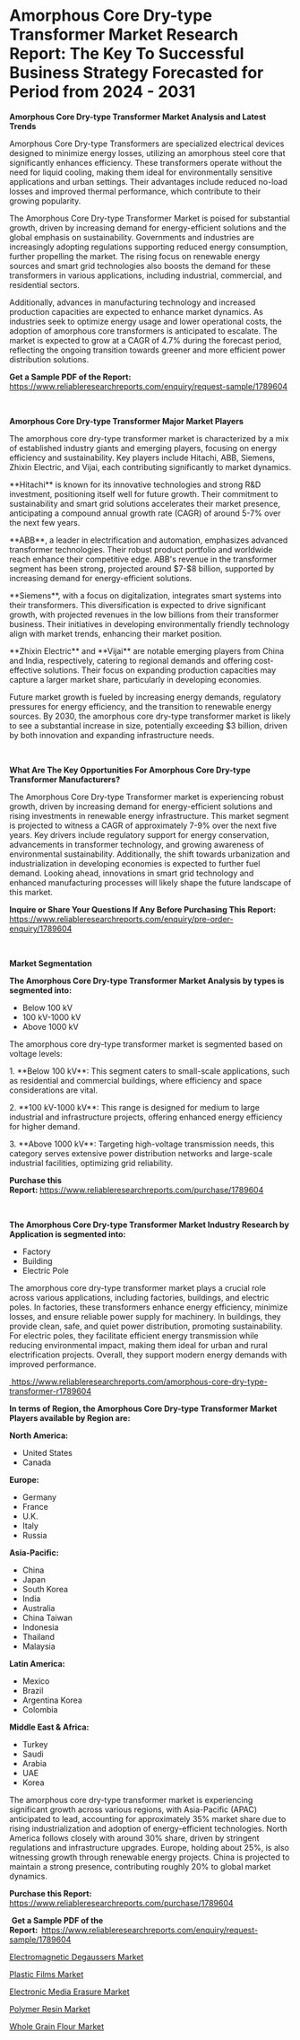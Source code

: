 <p><h1>Amorphous Core Dry-type Transformer Market Research Report: The Key To Successful Business Strategy Forecasted for Period from 2024 - 2031</h1></p><p><strong>Amorphous Core Dry-type Transformer Market Analysis and Latest Trends</strong></p>
<p><p>Amorphous Core Dry-type Transformers are specialized electrical devices designed to minimize energy losses, utilizing an amorphous steel core that significantly enhances efficiency. These transformers operate without the need for liquid cooling, making them ideal for environmentally sensitive applications and urban settings. Their advantages include reduced no-load losses and improved thermal performance, which contribute to their growing popularity.</p><p>The Amorphous Core Dry-type Transformer Market is poised for substantial growth, driven by increasing demand for energy-efficient solutions and the global emphasis on sustainability. Governments and industries are increasingly adopting regulations supporting reduced energy consumption, further propelling the market. The rising focus on renewable energy sources and smart grid technologies also boosts the demand for these transformers in various applications, including industrial, commercial, and residential sectors.</p><p>Additionally, advances in manufacturing technology and increased production capacities are expected to enhance market dynamics. As industries seek to optimize energy usage and lower operational costs, the adoption of amorphous core transformers is anticipated to escalate. The market is expected to grow at a CAGR of 4.7% during the forecast period, reflecting the ongoing transition towards greener and more efficient power distribution solutions.</p></p>
<p><strong>Get a Sample PDF of the Report:&nbsp;</strong> <a href="https://www.reliableresearchreports.com/enquiry/request-sample/1789604?utm_campaign=24&utm_medium=2&utm_source=Github&utm_content=ia&utm_term=09102024&utm_id=amorphous-core-dry-type-transformer">https://www.reliableresearchreports.com/enquiry/request-sample/1789604</a></p>
<p>&nbsp;</p>
<p><strong>Amorphous Core Dry-type Transformer Major Market Players</strong></p>
<p><p>The amorphous core dry-type transformer market is characterized by a mix of established industry giants and emerging players, focusing on energy efficiency and sustainability. Key players include Hitachi, ABB, Siemens, Zhixin Electric, and Vijai, each contributing significantly to market dynamics.</p><p>**Hitachi** is known for its innovative technologies and strong R&D investment, positioning itself well for future growth. Their commitment to sustainability and smart grid solutions accelerates their market presence, anticipating a compound annual growth rate (CAGR) of around 5-7% over the next few years.</p><p>**ABB**, a leader in electrification and automation, emphasizes advanced transformer technologies. Their robust product portfolio and worldwide reach enhance their competitive edge. ABB's revenue in the transformer segment has been strong, projected around $7-$8 billion, supported by increasing demand for energy-efficient solutions.</p><p>**Siemens**, with a focus on digitalization, integrates smart systems into their transformers. This diversification is expected to drive significant growth, with projected revenues in the low billions from their transformer business. Their initiatives in developing environmentally friendly technology align with market trends, enhancing their market position.</p><p>**Zhixin Electric** and **Vijai** are notable emerging players from China and India, respectively, catering to regional demands and offering cost-effective solutions. Their focus on expanding production capacities may capture a larger market share, particularly in developing economies.</p><p>Future market growth is fueled by increasing energy demands, regulatory pressures for energy efficiency, and the transition to renewable energy sources. By 2030, the amorphous core dry-type transformer market is likely to see a substantial increase in size, potentially exceeding $3 billion, driven by both innovation and expanding infrastructure needs.</p></p>
<p>&nbsp;</p>
<p><strong>What Are The Key Opportunities For Amorphous Core Dry-type Transformer Manufacturers?</strong></p>
<p><p>The Amorphous Core Dry-type Transformer market is experiencing robust growth, driven by increasing demand for energy-efficient solutions and rising investments in renewable energy infrastructure. This market segment is projected to witness a CAGR of approximately 7-9% over the next five years. Key drivers include regulatory support for energy conservation, advancements in transformer technology, and growing awareness of environmental sustainability. Additionally, the shift towards urbanization and industrialization in developing economies is expected to further fuel demand. Looking ahead, innovations in smart grid technology and enhanced manufacturing processes will likely shape the future landscape of this market.</p></p>
<p><strong>Inquire or Share Your Questions If Any Before Purchasing This Report:</strong> <a href="https://www.reliableresearchreports.com/enquiry/pre-order-enquiry/1789604?utm_campaign=24&utm_medium=2&utm_source=Github&utm_content=ia&utm_term=09102024&utm_id=amorphous-core-dry-type-transformer">https://www.reliableresearchreports.com/enquiry/pre-order-enquiry/1789604</a></p>
<p>&nbsp;</p>
<p><strong>Market Segmentation</strong></p>
<p><strong>The Amorphous Core Dry-type Transformer Market Analysis by types is segmented into:</strong></p>
<p><ul><li>Below 100 kV</li><li>100 kV-1000 kV</li><li>Above 1000 kV</li></ul></p>
<p><p>The amorphous core dry-type transformer market is segmented based on voltage levels: </p><p>1. **Below 100 kV**: This segment caters to small-scale applications, such as residential and commercial buildings, where efficiency and space considerations are vital.</p><p>2. **100 kV-1000 kV**: This range is designed for medium to large industrial and infrastructure projects, offering enhanced energy efficiency for higher demand.</p><p>3. **Above 1000 kV**: Targeting high-voltage transmission needs, this category serves extensive power distribution networks and large-scale industrial facilities, optimizing grid reliability.</p></p>
<p><strong>Purchase this Report:&nbsp;</strong><a href="https://www.reliableresearchreports.com/purchase/1789604?utm_campaign=24&utm_medium=2&utm_source=Github&utm_content=ia&utm_term=09102024&utm_id=amorphous-core-dry-type-transformer">https://www.reliableresearchreports.com/purchase/1789604</a></p>
<p>&nbsp;</p>
<p><strong>The Amorphous Core Dry-type Transformer Market Industry Research by Application is segmented into:</strong></p>
<p><ul><li>Factory</li><li>Building</li><li>Electric Pole</li></ul></p>
<p><p>The amorphous core dry-type transformer market plays a crucial role across various applications, including factories, buildings, and electric poles. In factories, these transformers enhance energy efficiency, minimize losses, and ensure reliable power supply for machinery. In buildings, they provide clean, safe, and quiet power distribution, promoting sustainability. For electric poles, they facilitate efficient energy transmission while reducing environmental impact, making them ideal for urban and rural electrification projects. Overall, they support modern energy demands with improved performance.</p></p>
<p><a href="https://www.reliableresearchreports.com/amorphous-core-dry-type-transformer-r1789604?utm_campaign=24&utm_medium=2&utm_source=Github&utm_content=ia&utm_term=09102024&utm_id=amorphous-core-dry-type-transformer">&nbsp;https://www.reliableresearchreports.com/amorphous-core-dry-type-transformer-r1789604</a></p>
<p><strong>In terms of Region, the Amorphous Core Dry-type Transformer Market Players available by Region are:</strong></p>
<p>
    <p> <strong> North America: </strong>
        <ul>
            <li>United States</li>
            <li>Canada</li>
        </ul>
        </p> 
    <p> <strong> Europe: </strong>
        <ul>
            <li>Germany</li>
            <li>France</li>
            <li>U.K.</li>
            <li>Italy</li>
            <li>Russia</li>
        </ul>
        </p> 
    <p> <strong> Asia-Pacific: </strong>
        <ul>
            <li>China</li>
            <li>Japan</li>
            <li>South Korea</li>
            <li>India</li>
            <li>Australia</li>
            <li>China Taiwan</li>
            <li>Indonesia</li>
            <li>Thailand</li>
            <li>Malaysia</li>
        </ul>
        </p> 
    <p> <strong> Latin America: </strong>
        <ul>
            <li>Mexico</li>
            <li>Brazil</li>
            <li>Argentina Korea</li>
            <li>Colombia</li>
        </ul>
        </p> 
    <p> <strong> Middle East & Africa: </strong>
        <ul>
            <li>Turkey</li>
            <li>Saudi</li>
            <li>Arabia</li>
            <li>UAE</li>
            <li>Korea</li>
        </ul>
    </p>
    </p>
<p><p>The amorphous core dry-type transformer market is experiencing significant growth across various regions, with Asia-Pacific (APAC) anticipated to lead, accounting for approximately 35% market share due to rising industrialization and adoption of energy-efficient technologies. North America follows closely with around 30% share, driven by stringent regulations and infrastructure upgrades. Europe, holding about 25%, is also witnessing growth through renewable energy projects. China is projected to maintain a strong presence, contributing roughly 20% to global market dynamics.</p></p>
<p><strong>Purchase this Report: </strong><a href="https://www.reliableresearchreports.com/purchase/1789604?utm_campaign=24&utm_medium=2&utm_source=Github&utm_content=ia&utm_term=09102024&utm_id=amorphous-core-dry-type-transformer">https://www.reliableresearchreports.com/purchase/1789604</a></p>
<p>&nbsp;<strong>Get a Sample PDF of the Report:&nbsp;&nbsp;</strong><a href="https://www.reliableresearchreports.com/enquiry/request-sample/1789604?utm_campaign=24&utm_medium=2&utm_source=Github&utm_content=ia&utm_term=09102024&utm_id=amorphous-core-dry-type-transformer">https://www.reliableresearchreports.com/enquiry/request-sample/1789604</a></p>
<p><strong></strong></p>
<p><p><a href="https://github.com/civccidpliftona/Market-Research-Report-List-1/blob/main/electromagnetic-degaussers-market.md?utm_campaign=24&utm_medium=2&utm_source=Github&utm_content=ia&utm_term=09102024&utm_id=amorphous-core-dry-type-transformer">Electromagnetic Degaussers Market</a></p><p><a href="https://www.linkedin.com/pulse/global-plastic-films-market-focus-application-end-use-industry-ottnf?utm_campaign=24&utm_medium=2&utm_source=Github&utm_content=ia&utm_term=09102024&utm_id=amorphous-core-dry-type-transformer">Plastic Films Market</a></p><p><a href="https://github.com/ryanchasonayb/Market-Research-Report-List-1/blob/main/electronic-media-erasure-market.md?utm_campaign=24&utm_medium=2&utm_source=Github&utm_content=ia&utm_term=09102024&utm_id=amorphous-core-dry-type-transformer">Electronic Media Erasure Market</a></p><p><a href="https://www.linkedin.com/pulse/evolution-polymer-resin-market-key-shifts-from-2024-2031-8k7lf?utm_campaign=24&utm_medium=2&utm_source=Github&utm_content=ia&utm_term=09102024&utm_id=amorphous-core-dry-type-transformer">Polymer Resin Market</a></p><p><a href="https://issuu.com/reportprime-2/docs/whole-grain-flour-market-size-2030._0b169f03064822?utm_campaign=24&utm_medium=2&utm_source=Github&utm_content=ia&utm_term=09102024&utm_id=amorphous-core-dry-type-transformer">Whole Grain Flour Market</a></p></p>